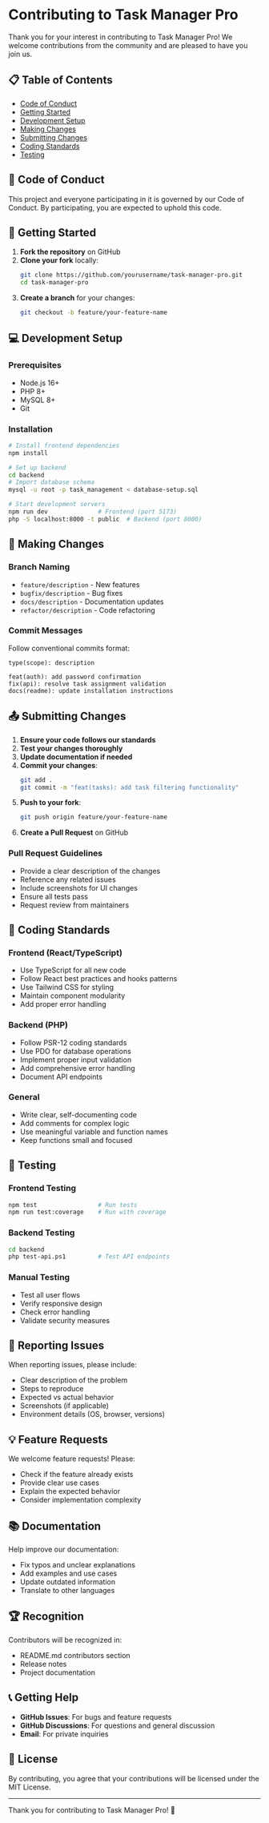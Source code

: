 # Contributing to Task Manager Pro

Thank you for your interest in contributing to Task Manager Pro! We welcome contributions from the community and are pleased to have you join us.

## 📋 Table of Contents
- [Code of Conduct](#code-of-conduct)
- [Getting Started](#getting-started)
- [Development Setup](#development-setup)
- [Making Changes](#making-changes)
- [Submitting Changes](#submitting-changes)
- [Coding Standards](#coding-standards)
- [Testing](#testing)

## 🤝 Code of Conduct

This project and everyone participating in it is governed by our Code of Conduct. By participating, you are expected to uphold this code.

## 🚀 Getting Started

1. **Fork the repository** on GitHub
2. **Clone your fork** locally:
   ```bash
   git clone https://github.com/yourusername/task-manager-pro.git
   cd task-manager-pro
   ```
3. **Create a branch** for your changes:
   ```bash
   git checkout -b feature/your-feature-name
   ```

## 💻 Development Setup

### Prerequisites
- Node.js 16+ 
- PHP 8+
- MySQL 8+
- Git

### Installation
```bash
# Install frontend dependencies
npm install

# Set up backend
cd backend
# Import database schema
mysql -u root -p task_management < database-setup.sql

# Start development servers
npm run dev              # Frontend (port 5173)
php -S localhost:8000 -t public  # Backend (port 8000)
```

## 🔧 Making Changes

### Branch Naming
- `feature/description` - New features
- `bugfix/description` - Bug fixes
- `docs/description` - Documentation updates
- `refactor/description` - Code refactoring

### Commit Messages
Follow conventional commits format:
```
type(scope): description

feat(auth): add password confirmation
fix(api): resolve task assignment validation
docs(readme): update installation instructions
```

## 📤 Submitting Changes

1. **Ensure your code follows our standards**
2. **Test your changes thoroughly**
3. **Update documentation if needed**
4. **Commit your changes**:
   ```bash
   git add .
   git commit -m "feat(tasks): add task filtering functionality"
   ```
5. **Push to your fork**:
   ```bash
   git push origin feature/your-feature-name
   ```
6. **Create a Pull Request** on GitHub

### Pull Request Guidelines
- Provide a clear description of the changes
- Reference any related issues
- Include screenshots for UI changes
- Ensure all tests pass
- Request review from maintainers

## 📏 Coding Standards

### Frontend (React/TypeScript)
- Use TypeScript for all new code
- Follow React best practices and hooks patterns
- Use Tailwind CSS for styling
- Maintain component modularity
- Add proper error handling

### Backend (PHP)
- Follow PSR-12 coding standards
- Use PDO for database operations
- Implement proper input validation
- Add comprehensive error handling
- Document API endpoints

### General
- Write clear, self-documenting code
- Add comments for complex logic
- Use meaningful variable and function names
- Keep functions small and focused

## 🧪 Testing

### Frontend Testing
```bash
npm test                 # Run tests
npm run test:coverage    # Run with coverage
```

### Backend Testing
```bash
cd backend
php test-api.ps1         # Test API endpoints
```

### Manual Testing
- Test all user flows
- Verify responsive design
- Check error handling
- Validate security measures

## 🐛 Reporting Issues

When reporting issues, please include:
- Clear description of the problem
- Steps to reproduce
- Expected vs actual behavior
- Screenshots (if applicable)
- Environment details (OS, browser, versions)

## 💡 Feature Requests

We welcome feature requests! Please:
- Check if the feature already exists
- Provide clear use cases
- Explain the expected behavior
- Consider implementation complexity

## 📚 Documentation

Help improve our documentation:
- Fix typos and unclear explanations
- Add examples and use cases
- Update outdated information
- Translate to other languages

## 🏆 Recognition

Contributors will be recognized in:
- README.md contributors section
- Release notes
- Project documentation

## 📞 Getting Help

- **GitHub Issues**: For bugs and feature requests
- **GitHub Discussions**: For questions and general discussion
- **Email**: For private inquiries

## 📄 License

By contributing, you agree that your contributions will be licensed under the MIT License.

---

Thank you for contributing to Task Manager Pro! 🚀

